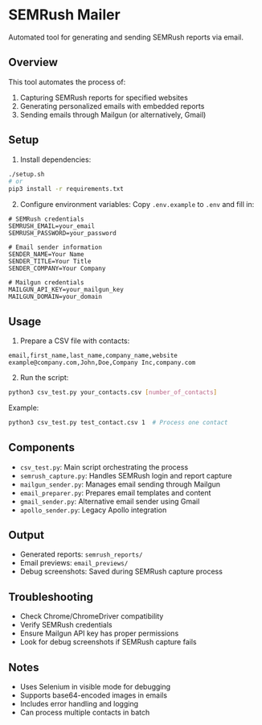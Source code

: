 # SEMRush Mailer

Automated tool for generating and sending SEMRush reports via email.

## Overview

This tool automates the process of:
1. Capturing SEMRush reports for specified websites
2. Generating personalized emails with embedded reports
3. Sending emails through Mailgun (or alternatively, Gmail)

## Setup

1. Install dependencies:
```bash
./setup.sh
# or
pip3 install -r requirements.txt
```

2. Configure environment variables:
Copy `.env.example` to `.env` and fill in:
```
# SEMRush credentials
SEMRUSH_EMAIL=your_email
SEMRUSH_PASSWORD=your_password

# Email sender information
SENDER_NAME=Your Name
SENDER_TITLE=Your Title
SENDER_COMPANY=Your Company

# Mailgun credentials
MAILGUN_API_KEY=your_mailgun_key
MAILGUN_DOMAIN=your_domain
```

## Usage

1. Prepare a CSV file with contacts:
```csv
email,first_name,last_name,company_name,website
example@company.com,John,Doe,Company Inc,company.com
```

2. Run the script:
```bash
python3 csv_test.py your_contacts.csv [number_of_contacts]
```

Example:
```bash
python3 csv_test.py test_contact.csv 1  # Process one contact
```

## Components

- `csv_test.py`: Main script orchestrating the process
- `semrush_capture.py`: Handles SEMRush login and report capture
- `mailgun_sender.py`: Manages email sending through Mailgun
- `email_preparer.py`: Prepares email templates and content
- `gmail_sender.py`: Alternative email sender using Gmail
- `apollo_sender.py`: Legacy Apollo integration

## Output

- Generated reports: `semrush_reports/`
- Email previews: `email_previews/`
- Debug screenshots: Saved during SEMRush capture process

## Troubleshooting

- Check Chrome/ChromeDriver compatibility
- Verify SEMRush credentials
- Ensure Mailgun API key has proper permissions
- Look for debug screenshots if SEMRush capture fails

## Notes

- Uses Selenium in visible mode for debugging
- Supports base64-encoded images in emails
- Includes error handling and logging
- Can process multiple contacts in batch 